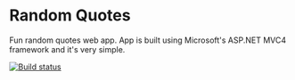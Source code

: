 # Random Quotes
Fun random quotes web app.  App is built using Microsoft's ASP.NET MVC4 framework and it's very simple.

[![Build status](https://ci.appveyor.com/api/projects/status/lor7f08gr0n7n5ed?svg=true)](https://ci.appveyor.com/project/Robert/randomquotes-aspmvc4-35xuf)
